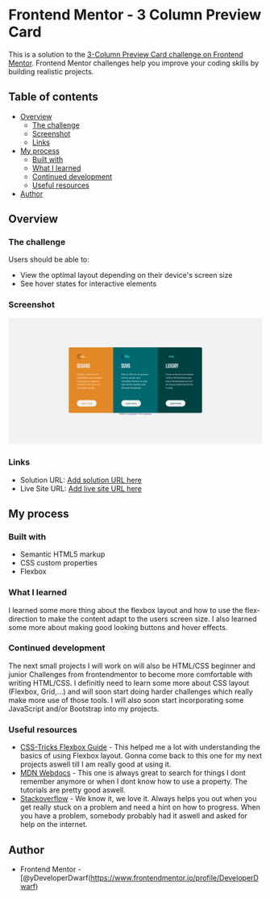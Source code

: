 # Frontend Mentor - 3 Column Preview Card

This is a solution to the [3-Column Preview Card challenge on Frontend Mentor](https://www.frontendmentor.io/challenges/3column-preview-card-component-pH92eAR2-/hub/3column-preview-card-component-Byz3JwNX9). Frontend Mentor challenges help you improve your coding skills by building realistic projects.

## Table of contents

- [Overview](#overview)
  - [The challenge](#the-challenge)
  - [Screenshot](#screenshot)
  - [Links](#links)
- [My process](#my-process)
  - [Built with](#built-with)
  - [What I learned](#what-i-learned)
  - [Continued development](#continued-development)
  - [Useful resources](#useful-resources)
- [Author](#author)

## Overview

### The challenge

Users should be able to:

- View the optimal layout depending on their device's screen size
- See hover states for interactive elements

### Screenshot

![](screenshot.jpg)

### Links

- Solution URL: [Add solution URL here](https://github.com/DeveloperDwarf/FrontEnd-Mentor/tree/main/order-summary-component-main)
- Live Site URL: [Add live site URL here](https://DeveloperDwarf.github.io/)

## My process

### Built with

- Semantic HTML5 markup
- CSS custom properties
- Flexbox

### What I learned
I learned some more thing about the flexbox layout and how to use the flex-direction to make the content adapt to the users screen size. I also learned some more about making good looking buttons and hover effects.

### Continued development

The next small projects I will work on will also be HTML/CSS beginner and junior Challenges from frontendmentor to become more comfortable with writing HTML/CSS. I definitly need to learn some more about CSS layout (Flexbox, Grid,...) and will soon start doing harder challenges which really make more use of those tools. I will also soon start incorporating some JavaScript and/or Bootstrap into my projects.

### Useful resources

- [CSS-Tricks Flexbox Guide](https://css-tricks.com/snippets/css/a-guide-to-flexbox/) - This helped me a lot with understanding the basics of using Flexbox layout. Gonna come back to this one for my next projects aswell till I am really good at using it.
- [MDN Webdocs](https://developer.mozilla.org/de/docs/Web/CSS) - This one is always great to search for things I dont remember anymore or when I dont know how to use a property. The tutorials are pretty good aswell.
- [Stackoverflow](https://stackoverflow.com/) - We know it, we love it. Always helps you out when you get really stuck on a problem and need a hint on how to progress. When you have a problem, somebody probably had it aswell and asked for help on the internet.

## Author

- Frontend Mentor - [@yDeveloperDwarf(https://www.frontendmentor.io/profile/DeveloperDwarf)
